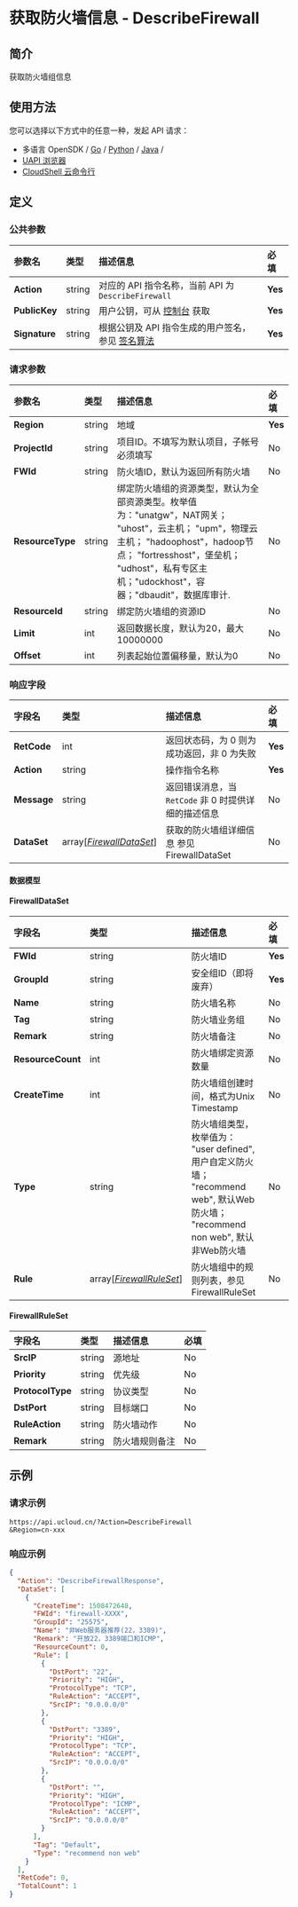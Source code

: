 # 获取防火墙信息 - DescribeFirewall

## 简介

获取防火墙组信息






## 使用方法

您可以选择以下方式中的任意一种，发起 API 请求：
- 多语言 OpenSDK / [Go](https://github.com/ucloud/ucloud-sdk-go) / [Python](https://github.com/ucloud/ucloud-sdk-python3) / [Java](https://github.com/ucloud/ucloud-sdk-java) /
- [UAPI 浏览器](https://console.ucloud.cn/uapi/detail?id=DescribeFirewall)
- [CloudShell 云命令行](https://shell.ucloud.cn/)


## 定义

### 公共参数

| 参数名 | 类型 | 描述信息 | 必填 |
|:---|:---|:---|:---|
| **Action**     | string  | 对应的 API 指令名称，当前 API 为 `DescribeFirewall`                        | **Yes** |
| **PublicKey**  | string  | 用户公钥，可从 [控制台](https://console.ucloud.cn/uapi/apikey) 获取                                             | **Yes** |
| **Signature**  | string  | 根据公钥及 API 指令生成的用户签名，参见 [签名算法](api/summary/signature.md)  | **Yes** |

### 请求参数

| 参数名 | 类型 | 描述信息 | 必填 |
|:---|:---|:---|:---|
| **Region** | string | 地域 |**Yes**|
| **ProjectId** | string | 项目ID。不填写为默认项目，子帐号必须填写 |No|
| **FWId** | string | 防火墙ID，默认为返回所有防火墙 |No|
| **ResourceType** | string | 绑定防火墙组的资源类型，默认为全部资源类型。枚举值为："unatgw"，NAT网关； "uhost"，云主机； "upm"，物理云主机； "hadoophost"，hadoop节点； "fortresshost"，堡垒机； "udhost"，私有专区主机；"udockhost"，容器；"dbaudit"，数据库审计. |No|
| **ResourceId** | string | 绑定防火墙组的资源ID |No|
| **Limit** | int | 返回数据长度，默认为20，最大10000000 |No|
| **Offset** | int | 列表起始位置偏移量，默认为0 |No|

### 响应字段

| 字段名 | 类型 | 描述信息 | 必填 |
|:---|:---|:---|:---|
| **RetCode** | int | 返回状态码，为 0 则为成功返回，非 0 为失败 |**Yes**|
| **Action** | string | 操作指令名称 |**Yes**|
| **Message** | string | 返回错误消息，当 `RetCode` 非 0 时提供详细的描述信息 |No|
| **DataSet** | array[[*FirewallDataSet*](#FirewallDataSet)] | 获取的防火墙组详细信息 参见 FirewallDataSet |No|

#### 数据模型


#### FirewallDataSet

| 字段名 | 类型 | 描述信息 | 必填 |
|:---|:---|:---|:---|
| **FWId** | string | 防火墙ID |**Yes**|
| **GroupId** | string | 安全组ID（即将废弃） |**Yes**|
| **Name** | string | 防火墙名称 |No|
| **Tag** | string | 防火墙业务组 |No|
| **Remark** | string | 防火墙备注 |No|
| **ResourceCount** | int | 防火墙绑定资源数量 |No|
| **CreateTime** | int | 防火墙组创建时间，格式为Unix Timestamp |No|
| **Type** | string | 防火墙组类型，枚举值为： "user defined", 用户自定义防火墙； "recommend web", 默认Web防火墙； "recommend non web", 默认非Web防火墙 |No|
| **Rule** | array[[*FirewallRuleSet*](#FirewallRuleSet)] | 防火墙组中的规则列表，参见 FirewallRuleSet |No|

#### FirewallRuleSet

| 字段名 | 类型 | 描述信息 | 必填 |
|:---|:---|:---|:---|
| **SrcIP** | string | 源地址 |No|
| **Priority** | string | 优先级 |No|
| **ProtocolType** | string | 协议类型 |No|
| **DstPort** | string | 目标端口 |No|
| **RuleAction** | string | 防火墙动作 |No|
| **Remark** | string | 防火墙规则备注 |No|

## 示例

### 请求示例
    
```
https://api.ucloud.cn/?Action=DescribeFirewall
&Region=cn-xxx
```

### 响应示例
    
```json
{
  "Action": "DescribeFirewallResponse",
  "DataSet": [
    {
      "CreateTime": 1508472648,
      "FWId": "firewall-XXXX",
      "GroupId": "25575",
      "Name": "非Web服务器推荐(22，3389)",
      "Remark": "开放22，3389端口和ICMP",
      "ResourceCount": 0,
      "Rule": [
        {
          "DstPort": "22",
          "Priority": "HIGH",
          "ProtocolType": "TCP",
          "RuleAction": "ACCEPT",
          "SrcIP": "0.0.0.0/0"
        },
        {
          "DstPort": "3389",
          "Priority": "HIGH",
          "ProtocolType": "TCP",
          "RuleAction": "ACCEPT",
          "SrcIP": "0.0.0.0/0"
        },
        {
          "DstPort": "",
          "Priority": "HIGH",
          "ProtocolType": "ICMP",
          "RuleAction": "ACCEPT",
          "SrcIP": "0.0.0.0/0"
        }
      ],
      "Tag": "Default",
      "Type": "recommend non web"
    }
  ],
  "RetCode": 0,
  "TotalCount": 1
}
```





